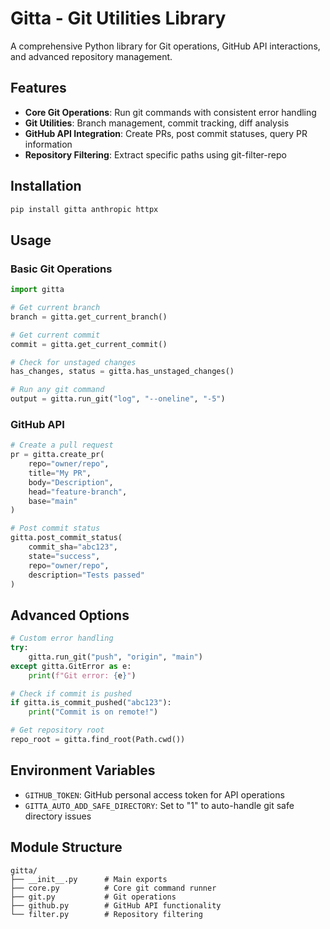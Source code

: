 # Gitta - Git Utilities Library

A comprehensive Python library for Git operations, GitHub API interactions, and advanced repository management.

## Features

- **Core Git Operations**: Run git commands with consistent error handling
- **Git Utilities**: Branch management, commit tracking, diff analysis
- **GitHub API Integration**: Create PRs, post commit statuses, query PR information
- **Repository Filtering**: Extract specific paths using git-filter-repo

## Installation

```bash
pip install gitta anthropic httpx
```

## Usage

### Basic Git Operations

```python
import gitta

# Get current branch
branch = gitta.get_current_branch()

# Get current commit
commit = gitta.get_current_commit()

# Check for unstaged changes
has_changes, status = gitta.has_unstaged_changes()

# Run any git command
output = gitta.run_git("log", "--oneline", "-5")
```

### GitHub API

```python
# Create a pull request
pr = gitta.create_pr(
    repo="owner/repo",
    title="My PR",
    body="Description",
    head="feature-branch",
    base="main"
)

# Post commit status
gitta.post_commit_status(
    commit_sha="abc123",
    state="success",
    repo="owner/repo",
    description="Tests passed"
)
```

## Advanced Options

```python
# Custom error handling
try:
    gitta.run_git("push", "origin", "main")
except gitta.GitError as e:
    print(f"Git error: {e}")

# Check if commit is pushed
if gitta.is_commit_pushed("abc123"):
    print("Commit is on remote!")

# Get repository root
repo_root = gitta.find_root(Path.cwd())
```

## Environment Variables

- `GITHUB_TOKEN`: GitHub personal access token for API operations
- `GITTA_AUTO_ADD_SAFE_DIRECTORY`: Set to "1" to auto-handle git safe directory issues

## Module Structure

```
gitta/
├── __init__.py      # Main exports
├── core.py          # Core git command runner
├── git.py           # Git operations
├── github.py        # GitHub API functionality
└── filter.py        # Repository filtering
```
